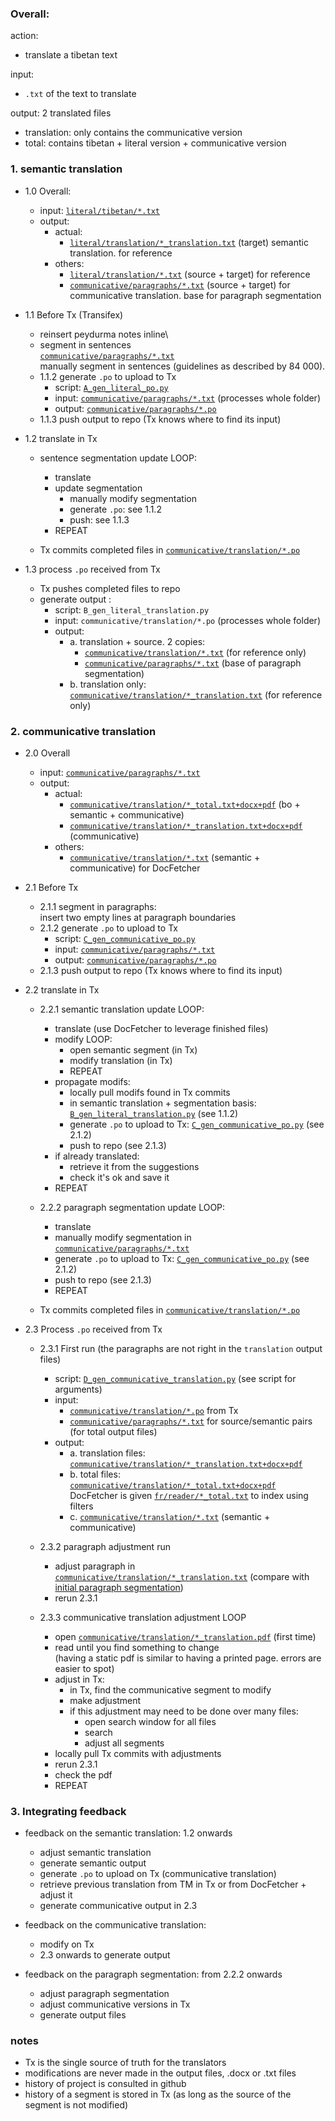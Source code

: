 
### Overall:

action:
 - translate a tibetan text

input: 
 - `.txt` of the text to translate

output: 2 translated files
 - translation: only contains the communicative version 
 - total: contains tibetan + literal version + communicative version

### 1. semantic translation
- 1.0 Overall:
    - input: [`literal/tibetan/*.txt`](https://github.com/OpenPecha/tfx-test/blob/tfx-workflow/sem/bo/11.txt)
    - output:
        - actual:
            - [`literal/translation/*_translation.txt`](https://github.com/OpenPecha/tfx-test/blob/tfx-workflow/sem/fr/11_translation.txt) (target) semantic translation. for reference
        - others:
            - [`literal/translation/*.txt`]() (source + target) for reference
            - [`communicative/paragraphs/*.txt`](https://github.com/OpenPecha/tfx-test/blob/tfx-workflow/sem/fr/11.txt) (source + target) for communicative translation. base for paragraph segmentation

- 1.1 Before Tx (Transifex)
    - reinsert peydurma notes inline\
    - segment in sentences\
        [`communicative/paragraphs/*.txt`](https://github.com/OpenPecha/tfx-test/blob/tfx-workflow/sem/bo/11.txt)\
        manually segment in sentences (guidelines as described by 84 000).
    - 1.1.2 generate `.po` to upload to Tx
        - script: [`A_gen_literal_po.py`](https://github.com/OpenPecha/tfx-test/blob/tfx-workflow/semantic_generate_po.py)
        - input: [`communicative/paragraphs/*.txt`](https://github.com/OpenPecha/tfx-test/blob/tfx-workflow/sem/bo/11.txt) (processes whole folder)
        - output: [`communicative/paragraphs/*.po`](https://github.com/OpenPecha/tfx-test/blob/tfx-workflow/sem/bo/11.po)
    - 1.1.3 push output to repo (Tx knows where to find its input)

- 1.2 translate in Tx
    - sentence segmentation update LOOP:
        - translate
        - update segmentation
            - manually modify segmentation
            - generate `.po`: see 1.1.2
            - push: see 1.1.3
        - REPEAT
        
    - Tx commits completed files in [`communicative/translation/*.po`](https://github.com/OpenPecha/tfx-test/blob/tfx-workflow/sem/fr/11.po)

- 1.3 process `.po` received from Tx
    - Tx pushes completed files to repo
    - generate output :
        - script: `B_gen_literal_translation.py`
        - input: `communicative/translation/*.po` (processes whole folder)
        - output:
            - a. translation + source. 2 copies:
                - [`communicative/translation/*.txt`](https://github.com/OpenPecha/tfx-test/blob/tfx-workflow/sem/fr/11.txt) (for reference only)
                - [`communicative/paragraphs/*.txt`](https://github.com/OpenPecha/tfx-test/blob/tfx-workflow/fr/sem_pars/11.txt) (base of paragraph segmentation)
            - b.  translation only: [`communicative/translation/*_translation.txt`](https://github.com/OpenPecha/tfx-test/blob/tfx-workflow/sem/fr/11_translation.txt) (for reference only)

### 2. communicative translation
- 2.0 Overall
    - input: [`communicative/paragraphs/*.txt`](https://github.com/OpenPecha/tfx-test/blob/tfx-workflow/fr/sem_pars/11.txt)
    - output:
        - actual:
            - [`communicative/translation/*_total.txt+docx+pdf`](https://github.com/OpenPecha/tfx-test/tree/tfx-workflow/fr/reader) (bo + semantic + communicative)
            - [`communicative/translation/*_translation.txt+docx+pdf`](https://github.com/OpenPecha/tfx-test/tree/tfx-workflow/fr/reader) (communicative)
        - others:
            - [`communicative/translation/*.txt`](https://github.com/OpenPecha/tfx-test/blob/tfx-workflow/fr/reader/11.txt) (semantic + communicative) for DocFetcher

- 2.1 Before Tx
    - 2.1.1 segment in paragraphs:\
        insert two empty lines at paragraph boundaries
    - 2.1.2 generate `.po` to upload to Tx
        - script: [`C_gen_communicative_po.py`](https://github.com/OpenPecha/tfx-test/blob/tfx-workflow/communicative_generate_po.py)
        - input: [`communicative/paragraphs/*.txt`](https://github.com/OpenPecha/tfx-test/blob/tfx-workflow/fr/sem_pars/11.txt)
        - output: [`communicative/paragraphs/*.po`](https://github.com/OpenPecha/tfx-test/blob/tfx-workflow/fr/sem_pars/11.po)
    - 2.1.3 push output to repo (Tx knows where to find its input)
    
- 2.2 translate in Tx
    - 2.2.1 semantic translation update LOOP:
        - translate (use DocFetcher to leverage finished files)
        - modify LOOP:
            - open semantic segment (in Tx)
            - modify translation (in Tx)
            - REPEAT
        - propagate modifs:
            - locally pull modifs found in Tx commits
            - in semantic translation + segmentation basis: [`B_gen_literal_translation.py`](https://github.com/OpenPecha/tfx-test/blob/tfx-workflow/semantic_generate_translated_txt.py) (see 1.1.2)
            - generate `.po` to upload to Tx: [`C_gen_communicative_po.py`](https://github.com/OpenPecha/tfx-test/blob/tfx-workflow/communicative_generate_po.py) (see 2.1.2)
            - push to repo (see 2.1.3)
        - if already translated:
            - retrieve it from the suggestions
            - check it's ok and save it
        - REPEAT
    
    - 2.2.2 paragraph segmentation update LOOP:
        - translate
        - manually modify segmentation in [`communicative/paragraphs/*.txt`](https://github.com/OpenPecha/tfx-test/blob/tfx-workflow/fr/sem_pars/11.txt)
        - generate `.po` to upload to Tx: [`C_gen_communicative_po.py`](https://github.com/OpenPecha/tfx-test/blob/tfx-workflow/communicative_generate_po.py) (see 2.1.2)
        - push to repo (see 2.1.3)
        - REPEAT
    
    - Tx commits completed files in [`communicative/translation/*.po`](https://github.com/OpenPecha/tfx-test/blob/tfx-workflow/fr/reader/11.po)

- 2.3 Process `.po` received from Tx
    - 2.3.1 First run (the paragraphs are not right in the `translation` output files)
        - script: [`D_gen_communicative_translation.py`](https://github.com/OpenPecha/tfx-test/blob/tfx-workflow/communicative_generate_translated_txt.py) (see script for arguments)
        - input:
            - [`communicative/translation/*.po`](https://github.com/OpenPecha/tfx-test/blob/tfx-workflow/fr/reader/11.po) from Tx
            - [`communicative/paragraphs/*.txt`](https://github.com/OpenPecha/tfx-test/blob/tfx-workflow/fr/sem_pars/11.txt) for source/semantic pairs (for total output files)
        - output:
            - a. translation files: [`communicative/translation/*_translation.txt+docx+pdf`](https://github.com/OpenPecha/tfx-test/tree/tfx-workflow/fr/reader)
            - b. total files: [`communicative/translation/*_total.txt+docx+pdf`](https://github.com/OpenPecha/tfx-test/tree/tfx-workflow/fr/reader) DocFetcher is given [`fr/reader/*_total.txt`](https://github.com/OpenPecha/tfx-test/blob/tfx-workflow/fr/reader/11_total.txt) to index using filters
            - c. [`communicative/translation/*.txt`](https://github.com/OpenPecha/tfx-test/blob/tfx-workflow/fr/reader/11.txt) (semantic + communicative)
     
    - 2.3.2 paragraph adjustment run
        - adjust paragraph in [`communicative/translation/*_translation.txt`](https://github.com/OpenPecha/tfx-test/blob/tfx-workflow/fr/reader/11_translation.txt) (compare with [initial paragraph segmentation](https://github.com/OpenPecha/tfx-test/blob/tfx-workflow/fr/sem_pars/11.txt#L4-L17))
        - rerun 2.3.1
    
    - 2.3.3 communicative translation adjustment LOOP
        - open [`communicative/translation/*_translation.pdf`](https://github.com/OpenPecha/tfx-test/blob/tfx-workflow/fr/sem_pars/11.txt#L4-L17) (first time)
        - read until you find something to change\
            (having a static pdf is similar to having a printed page. errors are easier to spot)
        - adjust in Tx:
            - in Tx, find the communicative segment to modify
            - make adjustment
            - if this adjustment may need to be done over many files:
                - open search window for all files
                - search
                - adjust all segments
        - locally pull Tx commits with adjustments
        - rerun 2.3.1
        - check the pdf
        - REPEAT

### 3. Integrating feedback
- feedback on the semantic translation: 1.2 onwards
    - adjust semantic translation
    - generate semantic output
    - generate `.po` to upload on Tx (communicative translation)
    - retrieve previous translation from TM in Tx or from DocFetcher + adjust it
    - generate communicative output in 2.3

- feedback on the communicative translation:
    - modify on Tx
    - 2.3 onwards to generate output

- feedback on the paragraph segmentation: from 2.2.2 onwards
    - adjust paragraph segmentation
    - adjust communicative versions in Tx
    - generate output files

### notes
- Tx is the single source of truth for the translators
- modifications are never made in the output files, .docx or .txt files
- history of project is consulted in github
- history of a segment is stored in Tx (as long as the source of the segment is not modified)